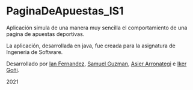 # PaginaDeApuestas_IS1

Aplicación simula de una manera muy sencilla el comportamiento de una pagina de apuestas deportivas.

La aplicación, desarrollada en java, fue creada para la asignatura de Ingeneria de Software.

Desarrollado por [Ian Fernandez](https://github.com/Ianfhca), [Samuel Guzman](https://github.com/samuelguzmanajala), [Asier Arronategi](https://github.com/Kustonm) e [Iker Goñi](https://github.com/Ikoi99). 

2021

